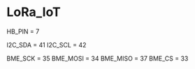 # LoRa_IoT

HB_PIN = 7

I2C_SDA = 41
I2C_SCL = 42

BME_SCK = 35
BME_MOSI = 34
BME_MISO = 37
BME_CS = 33

